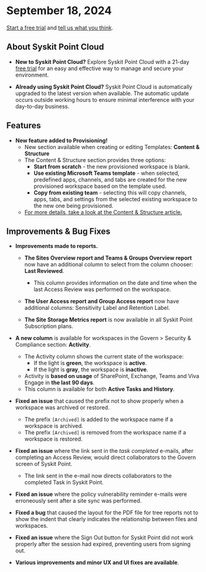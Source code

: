 ﻿---
description: This article lists improvements and bug fixes in the Syskit Point Cloud version 2024.4.62.30
---

# September 18, 2024

[Start a free trial](https://www.syskit.com/products/point/free-trial/) and [tell us what you think](https://www.syskit.com/company/contact-us/).

## About Syskit Point Cloud

* **New to Syskit Point Cloud?** Explore Syskit Point Cloud with a 21-day [free trial](https://www.syskit.com/products/point/free-trial/) for an easy and effective way to manage and secure your environment.

* **Already using Syskit Point Cloud?** Syskit Point Cloud is automatically upgraded to the latest version when available. The automatic update occurs outside working hours to ensure minimal interference with your day-to-day business.

## Features

* **New feature added to Provisioning!**
  * New section available when creating or editing Templates: **Content & Structure**
  * The Content & Structure section provides three options:
    * **Start from scratch** - the new provisioned workspace is blank. 
    * **Use existing Microsoft Teams template** - when selected, predefined apps, channels, and tabs are created for the new provisioned workspace based on the template used. 
    * **Copy from existing team** - selecting this will copy channels, apps, tabs, and settings from the selected existing workspace to the new one being provisioned.
  * [For more details, take a look at the Content & Structure article.](../../governance-and-automation/provisioning/content-and-structure.md)

## Improvements & Bug Fixes

* **Improvements made to reports.**
  * **The Sites Overview report and Teams & Groups Overview report** now have an additional column to select from the column chooser: **Last Reviewed**.  
    * This column provides information on the date and time when the last Access Review was performed on the workspace.

  * **The User Access report and Group Access report** now have additional columns: Sensitivity Label and Retention Label. 

  * **The Site Storage Metrics report** is now available in all Syskit Point Subscription plans. 

* **A new column** is available for workspaces in the Govern > Security & Compliance section: **Activity**.
  * The Activity column shows the current state of the workspace: 
    * If the light is **green**, the workspace is **active**.
    * If the light is **gray**, the workspace is **inactive**.
  * Activity is **based on usage** of SharePoint, Exchange, Teams and Viva Engage in **the last 90 days**.
  * This column is available for both **Active Tasks and History**. 


* **Fixed an issue** that caused the prefix not to show properly when a workspace was archived or restored. 
  * The prefix `[Archived]` is added to the workspace name if a workspace is archived.
  * The prefix `[Archived]` is removed from the workspace name if a workspace is restored.  

* **Fixed an issue** where the link sent in the *task completed* e-mails, after completing an Access Review, would direct collaborators to the Govern screen of Syskit Point.
  * The link sent in the e-mail now directs collaborators to the completed Task in Syskit Point. 

* **Fixed an issue** where the policy vulnerability reminder e-mails were erroneously sent after a site sync was performed.

* **Fixed a bug** that caused the layout for the PDF file for tree reports not to show the indent that clearly indicates the relationship between files and workspaces. 

* **Fixed an issue** where the Sign Out button for Syskit Point did not work properly after the session had expired, preventing users from signing out. 

* **Various improvements and minor UX and UI fixes are available**.